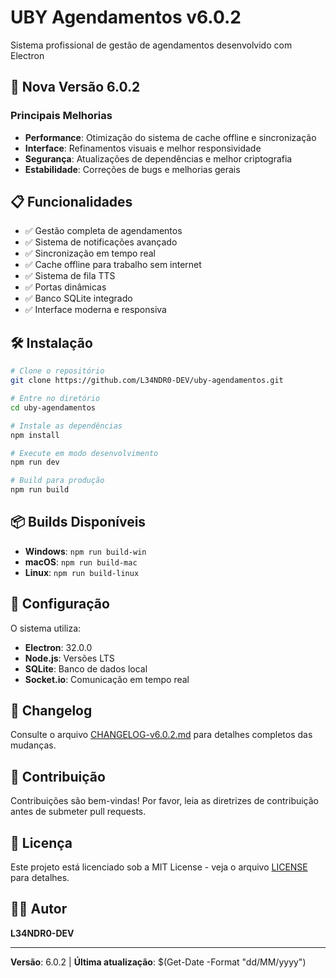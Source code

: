 # UBY Agendamentos v6.0.2

Sistema profissional de gestão de agendamentos desenvolvido com Electron

## 🚀 Nova Versão 6.0.2

### Principais Melhorias
- **Performance**: Otimização do sistema de cache offline e sincronização
- **Interface**: Refinamentos visuais e melhor responsividade
- **Segurança**: Atualizações de dependências e melhor criptografia
- **Estabilidade**: Correções de bugs e melhorias gerais

## 📋 Funcionalidades

- ✅ Gestão completa de agendamentos
- ✅ Sistema de notificações avançado
- ✅ Sincronização em tempo real
- ✅ Cache offline para trabalho sem internet
- ✅ Sistema de fila TTS
- ✅ Portas dinâmicas
- ✅ Banco SQLite integrado
- ✅ Interface moderna e responsiva

## 🛠️ Instalação

```bash
# Clone o repositório
git clone https://github.com/L34NDR0-DEV/uby-agendamentos.git

# Entre no diretório
cd uby-agendamentos

# Instale as dependências
npm install

# Execute em modo desenvolvimento
npm run dev

# Build para produção
npm run build
```

## 📦 Builds Disponíveis

- **Windows**: `npm run build-win`
- **macOS**: `npm run build-mac`
- **Linux**: `npm run build-linux`

## 🔧 Configuração

O sistema utiliza:
- **Electron**: 32.0.0
- **Node.js**: Versões LTS
- **SQLite**: Banco de dados local
- **Socket.io**: Comunicação em tempo real

## 📝 Changelog

Consulte o arquivo [CHANGELOG-v6.0.2.md](docs/CHANGELOG-v6.0.2.md) para detalhes completos das mudanças.

## 🤝 Contribuição

Contribuições são bem-vindas! Por favor, leia as diretrizes de contribuição antes de submeter pull requests.

## 📄 Licença

Este projeto está licenciado sob a MIT License - veja o arquivo [LICENSE](LICENSE) para detalhes.

## 👨‍💻 Autor

**L34NDR0-DEV**

---

**Versão**: 6.0.2 | **Última atualização**: $(Get-Date -Format "dd/MM/yyyy") 
